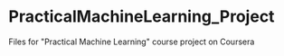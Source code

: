 PracticalMachineLearning_Project
================================

Files for "Practical Machine Learning" course project on Coursera
